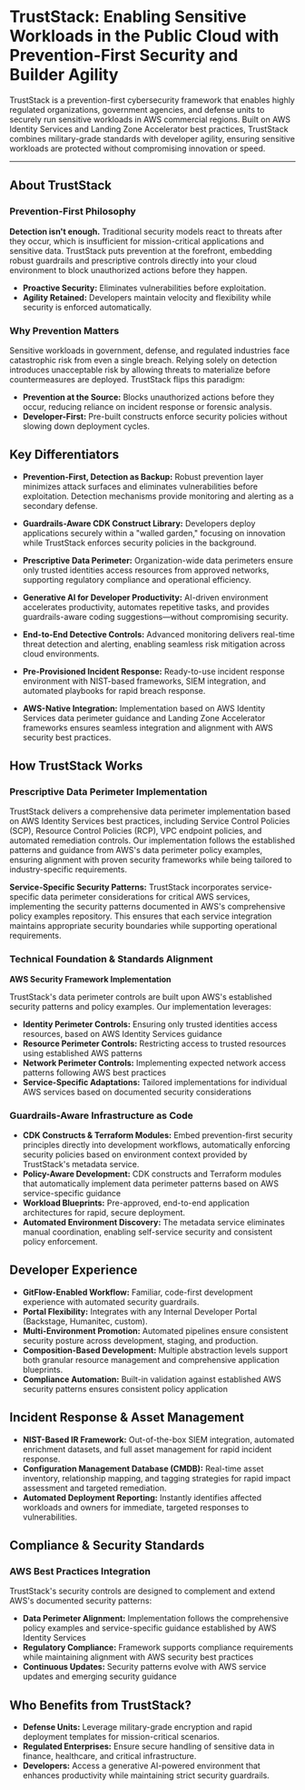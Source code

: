 # TrustStack: Enabling Sensitive Workloads in the Public Cloud with Prevention-First Security and Builder Agility

TrustStack is a prevention-first cybersecurity framework that enables highly regulated organizations, government agencies, and defense units to securely run sensitive workloads in AWS commercial regions. Built on AWS Identity Services and Landing Zone Accelerator best practices, TrustStack combines military-grade standards with developer agility, ensuring sensitive workloads are protected without compromising innovation or speed.

---

## About TrustStack

### Prevention-First Philosophy

**Detection isn't enough.** Traditional security models react to threats after they occur, which is insufficient for mission-critical applications and sensitive data. TrustStack puts prevention at the forefront, embedding robust guardrails and prescriptive controls directly into your cloud environment to block unauthorized actions before they happen.

- **Proactive Security:** Eliminates vulnerabilities before exploitation.
- **Agility Retained:** Developers maintain velocity and flexibility while security is enforced automatically.

### Why Prevention Matters

Sensitive workloads in government, defense, and regulated industries face catastrophic risk from even a single breach. Relying solely on detection introduces unacceptable risk by allowing threats to materialize before countermeasures are deployed. TrustStack flips this paradigm:

- **Prevention at the Source:** Blocks unauthorized actions before they occur, reducing reliance on incident response or forensic analysis.
- **Developer-First:** Pre-built constructs enforce security policies without slowing down deployment cycles.

## Key Differentiators

- **Prevention-First, Detection as Backup:** Robust prevention layer minimizes attack surfaces and eliminates vulnerabilities before exploitation. Detection mechanisms provide monitoring and alerting as a secondary defense.

- **Guardrails-Aware CDK Construct Library:** Developers deploy applications securely within a "walled garden," focusing on innovation while TrustStack enforces security policies in the background.

- **Prescriptive Data Perimeter:** Organization-wide data perimeters ensure only trusted identities access resources from approved networks, supporting regulatory compliance and operational efficiency.

- **Generative AI for Developer Productivity:** AI-driven environment accelerates productivity, automates repetitive tasks, and provides guardrails-aware coding suggestions—without compromising security.

- **End-to-End Detective Controls:** Advanced monitoring delivers real-time threat detection and alerting, enabling seamless risk mitigation across cloud environments.

- **Pre-Provisioned Incident Response:** Ready-to-use incident response environment with NIST-based frameworks, SIEM integration, and automated playbooks for rapid breach response.

- **AWS-Native Integration:** Implementation based on AWS Identity Services data perimeter guidance and Landing Zone Accelerator frameworks ensures seamless integration and alignment with AWS security best practices.

## How TrustStack Works

### Prescriptive Data Perimeter Implementation

TrustStack delivers a comprehensive data perimeter implementation based on AWS Identity Services best practices, including Service Control Policies (SCP), Resource Control Policies (RCP), VPC endpoint policies, and automated remediation controls. Our implementation follows the established patterns and guidance from AWS's data perimeter policy examples, ensuring alignment with proven security frameworks while being tailored to industry-specific requirements.

**Service-Specific Security Patterns:** TrustStack incorporates service-specific data perimeter considerations for critical AWS services, implementing the security patterns documented in AWS's comprehensive policy examples repository. This ensures that each service integration maintains appropriate security boundaries while supporting operational requirements.

### Technical Foundation & Standards Alignment

**AWS Security Framework Implementation**

TrustStack's data perimeter controls are built upon AWS's established security patterns and policy examples. Our implementation leverages:

- **Identity Perimeter Controls:** Ensuring only trusted identities access resources, based on AWS Identity Services guidance
- **Resource Perimeter Controls:** Restricting access to trusted resources using established AWS patterns  
- **Network Perimeter Controls:** Implementing expected network access patterns following AWS best practices
- **Service-Specific Adaptations:** Tailored implementations for individual AWS services based on documented security considerations

### Guardrails-Aware Infrastructure as Code

- **CDK Constructs & Terraform Modules:** Embed prevention-first security principles directly into development workflows, automatically enforcing security policies based on environment context provided by TrustStack's metadata service.
- **Policy-Aware Development:** CDK constructs and Terraform modules that automatically implement data perimeter patterns based on AWS service-specific guidance
- **Workload Blueprints:** Pre-approved, end-to-end application architectures for rapid, secure deployment.
- **Automated Environment Discovery:** The metadata service eliminates manual coordination, enabling self-service security and consistent policy enforcement.

## Developer Experience

- **GitFlow-Enabled Workflow:** Familiar, code-first development experience with automated security guardrails.
- **Portal Flexibility:** Integrates with any Internal Developer Portal (Backstage, Humanitec, custom).
- **Multi-Environment Promotion:** Automated pipelines ensure consistent security posture across development, staging, and production.
- **Composition-Based Development:** Multiple abstraction levels support both granular resource management and comprehensive application blueprints.
- **Compliance Automation:** Built-in validation against established AWS security patterns ensures consistent policy application

## Incident Response & Asset Management

- **NIST-Based IR Framework:** Out-of-the-box SIEM integration, automated enrichment datasets, and full asset management for rapid incident response.
- **Configuration Management Database (CMDB):** Real-time asset inventory, relationship mapping, and tagging strategies for rapid impact assessment and targeted remediation.
- **Automated Deployment Reporting:** Instantly identifies affected workloads and owners for immediate, targeted responses to vulnerabilities.

## Compliance & Security Standards

### AWS Best Practices Integration

TrustStack's security controls are designed to complement and extend AWS's documented security patterns:

- **Data Perimeter Alignment:** Implementation follows the comprehensive policy examples and service-specific guidance established by AWS Identity Services
- **Regulatory Compliance:** Framework supports compliance requirements while maintaining alignment with AWS security best practices
- **Continuous Updates:** Security patterns evolve with AWS service updates and emerging security guidance

## Who Benefits from TrustStack?

- **Defense Units:** Leverage military-grade encryption and rapid deployment templates for mission-critical scenarios.
- **Regulated Enterprises:** Ensure secure handling of sensitive data in finance, healthcare, and critical infrastructure.
- **Developers:** Access a generative AI-powered environment that enhances productivity while maintaining strict security guardrails.
